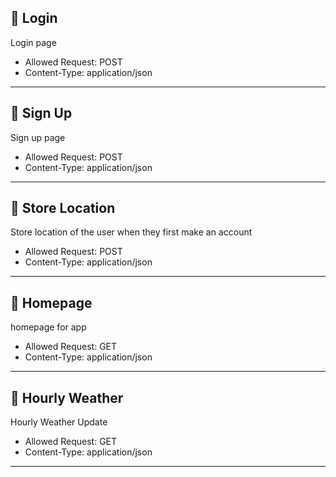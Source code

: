 ## 🐌  Login

Login page

- Allowed Request: POST
- Content-Type: application/json

___

## 🐌  Sign Up

Sign up page

- Allowed Request: POST
- Content-Type: application/json

___

## 🐌  Store Location

Store location of the user when they first make an account

- Allowed Request: POST
- Content-Type: application/json

___

## 🐌  Homepage

homepage for app

- Allowed Request: GET
- Content-Type: application/json

___

## 🐌  Hourly Weather

Hourly Weather Update

- Allowed Request: GET
- Content-Type: application/json

___
